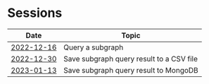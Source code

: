# Sessions

| Date | Topic |
| --- | --- |
| [2022-12-16](https://alex-pakalniskis.github.io/RustOfficeHours/sessions/2022-12-16.html) | Query a subgraph |
| [2022-12-30](https://alex-pakalniskis.github.io/RustOfficeHours/sessions/2022-12-30.html) | Save subgraph query result to a CSV file |
| [2023-01-13](https://alex-pakalniskis.github.io/RustOfficeHours/sessions/2023-01-13.html) | Save subgraph query result to MongoDB |
